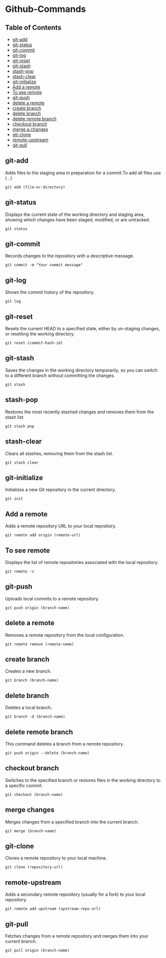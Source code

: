 # Github-Commands

<h2>Table of Contents</h2>
<ul>
  <li><a href="#command-1">git-add</a></li>
  <li><a href="#command-2">git-status</a></li>
  <li><a href="#command-3">git-commit</a></li>
  <li><a href="#command-4">git-log</a></li>
  <li><a href="#command-5">git-reset</a></li>
  <li><a href="#command-6">git-stash</a></li>
  <li><a href="#command-7">stash-pop</a></li>
  <li><a href="#command-8">stash-clear</a></li>
  <li><a href="#command-9">git-initialize</a></li>
  <li><a href="#command-10">Add a remote</a></li>
  <li><a href="#command-11">To see remote</a></li>
  <li><a href="#command-12">git-push</a></li>
  <li><a href="#command-13">delete a remote</a></li>
  <li><a href="#command-14">create branch</a></li>
  <li><a href="#command-15">delete branch</a></li>
   <li><a href="#command-16">delete remote branch</a></li>
  <li><a href="#command-17">checkout branch</a></li>
  <li><a href="#command-18">merge a changes</a></li>
  <li><a href="#command-19">gti-clone</a></li>
  <li><a href="#command-20">remote-upstream</a></li>
  <li><a href="#command-21">git-pull</a></li>
</ul>


<h2 id="command-1">git-add</h2> 
<p>Adds files to the staging area in preparation for a commit.To add all files use ( . )</p> 
<pre><code>git add (file-or-directory)</code></pre>
  
<h2 id="command-2">git-status</h2> 
<p>Displays the current state of the working directory and staging area, showing which changes have been staged, modified, or are untracked.</p> <pre><code>git status</code></pre>

<h2 id="command-3">git-commit</h2> 
<p>Records changes to the repository with a descriptive message.</p> 
<pre><code>git commit -m "Your commit message"</code></pre>

<h2 id="command-4">git-log</h2> 
<p>Shows the commit history of the repository.</p> 
<pre><code>git log</code></pre>

<h2 id="command-5">git-reset</h2> 
<p>Resets the current HEAD to a specified state, either by un-staging changes, or resetting the working directory.</p>
<pre><code>git reset (commit-hash-id)</code></pre>
  
<h2 id="command-6">git-stash</h2> 
<p>Saves the changes in the working directory temporarily, so you can switch to a different branch without committing the changes.</p> <pre><code>git stash</code></pre>

<h2 id="command-7">stash-pop</h2> 
<p>Restores the most recently stashed changes and removes them from the stash list.</p> 
<pre><code>git stash pop</code></pre>

<h2 id="command-8">stash-clear</h2> 
<p>Clears all stashes, removing them from the stash list.</p>
<pre><code>git stash clear</code></pre>

<h2 id="command-9">git-initialize</h2> 
<p>Initializes a new Git repository in the current directory.
</p> <pre><code>git init</code></pre>

<h2 id="command-10">Add a remote</h2> 
<p>Adds a remote repository URL to your local repository.</p> 
<pre><code>git remote add origin (remote-url)</code></pre>
  
<h2 id="command-11">To see remote</h2> 
<p>Displays the list of remote repositories associated with the local repository.</p> 
<pre><code>git remote -v</code></pre>

<h2 id="command-12">git-push</h2> 
<p>Uploads local commits to a remote repository.</p> 
<pre><code>git push origin (branch-name) </code></pre>
  
<h2 id="command-13">delete a remote</h2> 
<p>Removes a remote repository from the local configuration.</p> 
<pre><code>git remote remove (remote-name) </code></pre>
  
<h2 id="command-14">create branch</h2> 
<p>Creates a new branch.</p> 
<pre><code>git branch (branch-name) </code></pre>
  
<h2 id="command-15">delete branch</h2>
<p>Deletes a local branch.</p> 
<pre><code>git branch -d (branch-name) </code></pre>
  
<h2 id="command-16">delete remote branch</h2>
<p>This command deletes a branch from a remote repository.</p> 
<pre><code>git push origin --delete (branch-name) </code></pre>
  
<h2 id="command-17">checkout branch</h2> 
<p>Switches to the specified branch or restores files in the working directory to a specific commit.</p>
<pre><code>git checkout (branch-name) </code></pre>
  
<h2 id="command-18">merge changes</h2> 
<p>Merges changes from a specified branch into the current branch.</p> 
<pre><code>git merge (branch-name) </code></pre>
  
<h2 id="command-19">git-clone</h2> 
<p>Clones a remote repository to your local machine.</p> 
<pre><code>git clone (repository-url) </code></pre>
  
<h2 id="command-20">remote-upstream</h2> 
<p>Adds a secondary remote repository (usually for a fork) to your local repository.</p>
<pre><code>git remote add upstream (upstream-repo-url) </code></pre>
  
<h2 id="command-21">git-pull</h2> 
<p>Fetches changes from a remote repository and merges them into your current branch.</p> 
<pre><code>git pull origin (branch-name) </code></pre>
